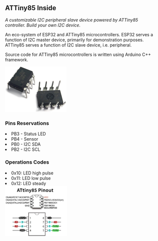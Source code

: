 <h2>ATTiny85 Inside</h2>

<div><p><i>A customizable I2C peripheral slave device powered by ATTiny85 controller. Build your own I2C device.</i></p></div>

<div><p>An eco-system of ESP32 and ATTiny85 microcontrollers. ESP32 serves a function of I2C master device, primarily for demonstration purposes. ATTiny85 serves a function of I2C slave device, i.e. peripheral.</p><p>Source code for ATTiny85 microcontrollers is written using Arduino C++ framework.</p></div>

<img src="https://github.com/alexandrebobkov/ATTiny85/blob/main/assets/attiny85-chip.jpg" style="width:200px;" alt="ATTiny85">
<h3>Pins Reservations</h3>
<p>
 <li>PB3 - Status LED</li>
 <li>PB4 - Sensor</li>
 <li>PB0 - I2C SDA</li>
 <li>PB2 - I2C SCL</li>
</p>
<h3>Operations Codes</h3>
<li>0x10: LED high pulse</li>
<li>0x11: LED low pulse</li>
<li>0x12: LED steady</li>

<img src="https://github.com/alexandrebobkov/ATTiny85/blob/main/assets/attiny85-pinout-1.jpg" style="width:40%;" alt="ATTiny85 Pinout">
